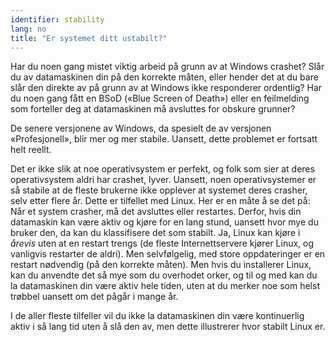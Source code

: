 ```yaml
---
identifier: stability
lang: no
title: "Er systemet ditt ustabilt?"
---
```


Har du noen gang mistet viktig arbeid på grunn av at Windows crashet? Slår du av datamaskinen din på den korrekte måten, eller hender det at du bare slår den direkte av på grunn av at Windows ikke responderer ordentlig? Har du noen gang fått en BSoD («Blue Screen of Death») eller en feilmelding som forteller deg at datamaskinen må avsluttes for obskure grunner? 

De senere versjonene av Windows, da spesielt de av versjonen «Profesjonell», blir mer og mer stabile. Uansett, dette problemet er fortsatt helt reellt.

Det er ikke slik at noe operativsystem er perfekt, og folk som sier at deres operativsystem aldri har crashet, lyver. Uansett, noen operativsystemer er så stabile at de fleste brukerne ikke opplever at systemet deres crasher, selv etter flere år. Dette er tilfellet med Linux. Her er en måte å se det på: Når et system crasher, må det avsluttes eller restartes. Derfor, hvis din datamaskin kan være aktiv og kjøre for en lang stund, uansett hvor mye du bruker den, da kan du klassifisere det som stabilt. Ja, Linux kan kjøre i <i>årevis</i> uten at en restart trengs (de fleste Internettservere kjører Linux, og vanligvis restarter de aldri). Men selvfølgelig, med store oppdateringer er en restart nødvendig (på den korrekte måten). Men hvis du installerer Linux, kan du anvendte det så mye som du overhodet orker, og til og med kan du la datamaskinen din være aktiv hele tiden, uten at du merker noe som helst trøbbel uansett om det pågår i mange år. 

I de aller fleste tilfeller vil du ikke la datamaskinen din være kontinuerlig aktiv i så lang tid uten å slå den av, men dette illustrerer hvor stabilt Linux er.




